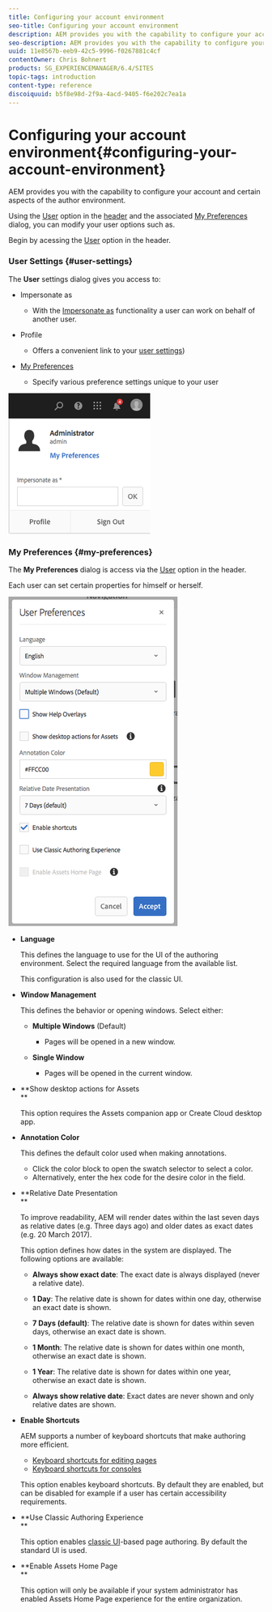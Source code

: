 ```yaml
---
title: Configuring your account environment
seo-title: Configuring your account environment
description: AEM provides you with the capability to configure your account and certain aspects of the author environment
seo-description: AEM provides you with the capability to configure your account and certain aspects of the author environment
uuid: 11e8567b-eeb9-42c5-9996-f0267881c4cf
contentOwner: Chris Bohnert
products: SG_EXPERIENCEMANAGER/6.4/SITES
topic-tags: introduction
content-type: reference
discoiquuid: b5f8e98d-2f9a-4acd-9405-f6e202c7ea1a
---
```


# Configuring your account environment{#configuring-your-account-environment}

AEM provides you with the capability to configure your account and certain aspects of the author environment.

Using the [User](../../../sites/authoring/using/user-properties.md#user-settings) option in the [header](../../../sites/authoring/using/basic-handling.md#the-header) and the associated [My Preferences](#userpreferences) dialog, you can modify your user options such as.

Begin by acessing the [User](../../../sites/authoring/using/user-properties.md#user-settings) option in the header.

### User Settings {#user-settings}

The **User** settings dialog gives you access to:

* Impersonate as

    * With the [Impersonate as](../../../sites/administering/using/security.md#impersonating-another-user) functionality a user can work on behalf of another user.

* Profile

    * Offers a convenient link to your [user settings](../../../sites/administering/using/security.md))

* [My Preferences](../../../sites/authoring/using/user-properties.md#my-preferences)

    * Specify various preference settings unique to your user

![](assets/screen_shot_2018-03-20at103808.png)

### My Preferences {#my-preferences}

The **My Preferences** dialog is access via the [User](../../../sites/authoring/using/user-properties.md#user-settings) option in the header.

Each user can set certain properties for himself or herself.

![](assets/screen_shot_2018-03-20at102118.png)

* **Language**

  This defines the language to use for the UI of the authoring environment. Select the required language from the available list.

  This configuration is also used for the classic UI.

* **Window Management**

  This defines the behavior or opening windows. Select either:

    * **Multiple Windows** (Default)

        * Pages will be opened in a new window.

    * **Single Window**

        * Pages will be opened in the current window.

* **Show desktop actions for Assets  
  **

  This option requires the Assets companion app or Create Cloud desktop app.

* **Annotation Color**

  This defines the default color used when making annotations.

    * Click the color block to open the swatch selector to select a color.
    * Alternatively, enter the hex code for the desire color in the field.

* **Relative Date Presentation  
  **

  To improve readability, AEM will render dates within the last seven days as relative dates (e.g. Three days ago) and older dates as exact dates (e.g. 20 March 2017).

  This option defines how dates in the system are displayed. The following options are available:

    * **Always show exact date**: The exact date is always displayed (never a relative date).
    * **1 Day**: The relative date is shown for dates within one day, otherwise an exact date is shown.  
    
    * **7 Days (default)**: The relative date is shown for dates within seven days, otherwise an exact date is shown.  
    
    * **1 Month**: The relative date is shown for dates within one month, otherwise an exact date is shown.  
    
    * **1 Year**: The relative date is shown for dates within one year, otherwise an exact date is shown.  
    
    * **Always show relative date**: Exact dates are never shown and only relative dates are shown.

* **Enable Shortcuts**

  AEM supports a number of keyboard shortcuts that make authoring more efficient.

    * [Keyboard shortcuts for editing pages](../../../sites/authoring/using/page-authoring-keyboard-shortcuts.md)
    * [Keyboard shortcuts for consoles](../../../sites/authoring/using/keyboard-shortcuts.md)

  This option enables keyboard shortcuts. By default they are enabled, but can be disabled for example if a user has certain accessibility requirements.

* **Use Classic Authoring Experience  
  **

  This option enables [classic UI](/sites/classic-ui-authoring/user-guide.md)-based page authoring. By default the standard UI is used.

* **Enable Assets Home Page  
  **

  This option will only be available if your system administrator has enabled Assets Home Page experience for the entire organization.

